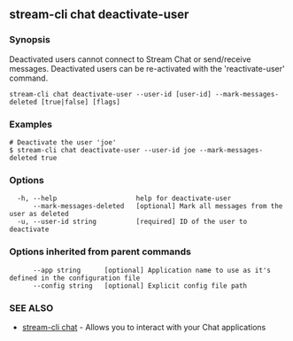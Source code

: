 ## stream-cli chat deactivate-user



### Synopsis

Deactivated users cannot connect to Stream Chat or send/receive messages.
Deactivated users can be re-activated with the 'reactivate-user' command.


```
stream-cli chat deactivate-user --user-id [user-id] --mark-messages-deleted [true|false] [flags]
```

### Examples

```
# Deactivate the user 'joe'
$ stream-cli chat deactivate-user --user-id joe --mark-messages-deleted true

```

### Options

```
  -h, --help                    help for deactivate-user
      --mark-messages-deleted   [optional] Mark all messages from the user as deleted
  -u, --user-id string          [required] ID of the user to deactivate
```

### Options inherited from parent commands

```
      --app string      [optional] Application name to use as it's defined in the configuration file
      --config string   [optional] Explicit config file path
```

### SEE ALSO

* [stream-cli chat](stream-cli_chat.md)	 - Allows you to interact with your Chat applications

